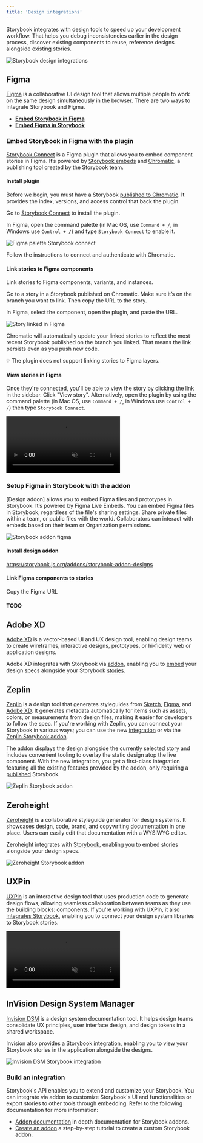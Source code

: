 ```yaml
---
title: 'Design integrations'
---
```


Storybook integrates with design tools to speed up your development workflow. That helps you debug inconsistencies earlier in the design process, discover existing components to reuse, reference designs alongside existing stories.

![Storybook design integrations](./storybook-design-integrations.jpeg)

## Figma

[Figma](https://www.figma.com/) is a collaborative UI design tool that allows multiple people to work on the same design simultaneously in the browser. There are two ways to integrate Storybook and Figma.

- [**Embed Storybook in Figma**](#embed-storybook-in-figma-with-the-plugin)
- [**Embed Figma in Storybook**](#embed-figma-in-storybook-with-the-addon)

### Embed Storybook in Figma with the plugin

[Storybook Connect](https://www.figma.com/community/plugin/1056265616080331589/Storybook-Connect) is a Figma plugin that allows you to embed component stories in Figma. It’s powered by [Storybook embeds](./embed.md) and [Chromatic](https://www.chromatic.com/), a publishing tool created by the Storybook team.

<!-- TODO add image of Figma plugin, take it from the website  -->

#### Install plugin

Before we begin, you must have a Storybook [published to Chromatic](./publish-storybook.md#publish-storybook-with-chromatic). It provides the index, versions, and access control that back the plugin.

Go to [Storybook Connect](https://www.figma.com/community/plugin/1056265616080331589/Storybook-Connect) to install the plugin.

In Figma, open the command palette (in Mac OS, use `Command + /`, in Windows use `Control + /`) and type `Storybook Connect` to enable it.

![Figma palette Storybook connect](./figma-plugin-open-in-figma.png)

Follow the instructions to connect and authenticate with Chromatic.

#### Link stories to Figma components

Link stories to Figma components, variants, and instances.

Go to a story in a Storybook published on Chromatic. Make sure it’s on the branch you want to link. Then copy the URL to the story.

In Figma, select the component, open the plugin, and paste the URL.

![Story linked in Figma](./figma-plugin-paste-url.png)

Chromatic will automatically update your linked stories to reflect the most recent Storybook published on the branch you linked. That means the link persists even as you push new code.

<div class="aside">
💡 The plugin does not support linking stories to Figma layers.
</div>

#### View stories in Figma

Once they're connected, you'll be able to view the story by clicking the link in the sidebar. Click "View story". Alternatively, open the plugin by using the command palette (in Mac OS, use `Command + /`, in Windows use `Control + /`) then type `Storybook Connect`.

<video autoPlay muted playsInline loop>
  <source src="figma-plugin-open-story.mp4" type="video/mp4" />
</video>

### Setup Figma in Storybook with the addon

[Design addon] allows you to embed Figma files and prototypes in Storybook. It’s powered by Figma Live Embeds. You can embed Figma files in Storybook, regardless of the file's sharing settings. Share private files within a team, or public files with the world.
Collaborators can interact with embeds based on their team or Organization permissions.

![Storybook addon figma](./storybook-figma-addon.png)

#### Install design addon

https://storybook.js.org/addons/storybook-addon-designs

#### Link Figma components to stories

Copy the Figma URL

#### TODO

## Adobe XD

[Adobe XD](https://www.adobe.com/products/xd.html) is a vector-based UI and UX design tool, enabling design teams to create wireframes, interactive designs, prototypes, or hi-fidelity web or application designs.

Adobe XD integrates with Storybook via [addon](https://storybook.js.org/addons/storybook-addon-designs/), enabling you to [embed](https://helpx.adobe.com/xd/help/publish-design-specs.html) your design specs alongside your Storybook [stories](https://pocka.github.io/storybook-addon-designs/?path=/story/docs-iframe-readme--page).

## Zeplin

[Zeplin](https://zeplin.io/) is a design tool that generates styleguides from [Sketch](https://www.sketch.com/), [Figma](https://www.figma.com/), and [Adobe XD](https://www.adobe.com/en/products/xd.html). It generates metadata automatically for items such as assets, colors, or measurements from design files, making it easier for developers to follow the spec. If you're working with Zeplin, you can connect your Storybook in various ways; you can use the new [integration](https://support.zeplin.io/en/articles/5674596-connecting-your-storybook-instance-with-zeplin) or via the [Zeplin Storybook addon](https://storybook.js.org/addons/storybook-zeplin).

The addon displays the design alongside the currently selected story and includes convenient tooling to overlay the static design atop the live component. With the new integration, you get a first-class integration featuring all the existing features provided by the addon, only requiring a [published](./publish-storybook.md) Storybook.

![Zeplin Storybook addon](./storybook-zeplin-addon.png)

## Zeroheight

[Zeroheight](https://zeroheight.com/) is a collaborative styleguide generator for design systems. It showcases design, code, brand, and copywriting documentation in one place. Users can easily edit that documentation with a WYSIWYG editor.

Zeroheight integrates with [Storybook](https://zeroheight.com/3xlwst8/p/507ba7-storybook), enabling you to embed stories alongside your design specs.

![Zeroheight Storybook addon](./storybook-zeroheight.gif)

## UXPin

[UXPin](https://www.uxpin.com/) is an interactive design tool that uses production code to generate design flows, allowing seamless collaboration between teams as they use the building blocks: components. If you're working with UXPin, it also [integrates Storybook](https://www.uxpin.com/docs/merge/storybook-integration/), enabling you to connect your design system libraries to Storybook stories.

<video autoPlay muted playsInline loop>
  <source
    src="storybook-uxpin.mp4"
    type="video/mp4"
  />
</video>

## InVision Design System Manager

[Invision DSM](https://www.invisionapp.com/design-system-manager) is a design system documentation tool. It helps design teams consolidate UX principles, user interface design, and design tokens in a shared workspace.

Invision also provides a [Storybook integration](https://support.invisionapp.com/hc/en-us/articles/360028388192-Publishing-Storybook-to-DSM), enabling you to view your Storybook stories in the application alongside the designs.

![Invision DSM Storybook integration](./storybook-invision-dsm.gif)

### Build an integration

Storybook's API enables you to extend and customize your Storybook. You can integrate via addon to customize Storybook's UI and functionalities or export stories to other tools through embedding. Refer to the following documentation for more information:

- [Addon documentation](../addons/introduction.md) in depth documentation for Storybook addons.
- [Create an addon](https://storybook.js.org/tutorials/create-an-addon/) a step-by-step tutorial to create a custom Storybook addon.
